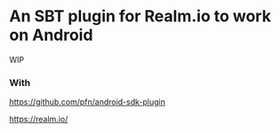 # An SBT plugin for Realm.io to work on Android
WIP

### With
https://github.com/pfn/android-sdk-plugin

https://realm.io/




